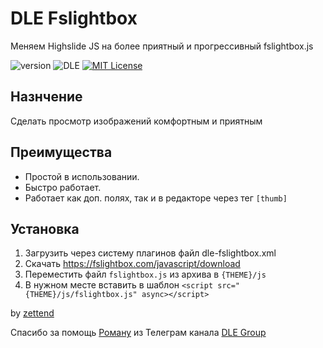 # DLE Fslightbox
Меняем Highslide JS на более приятный и прогрессивный fslightbox.js

![version](https://img.shields.io/badge/version-0.0.1-red.svg?style=flat-square "Version")
![DLE](https://img.shields.io/badge/DLE-14.x-green.svg?style=flat-square "DLE Version")
[![MIT License](https://img.shields.io/badge/license-MIT-blue.svg?style=flat-square)](https://github.com/DLE-Store/DLE-Fslightbox/blob/main/LICENSE)

## Назнчение
Сделать просмотр изображений комфортным и приятным

## Преимущества
- Простой в использовании.
- Быстро работает.
- Работает как доп. полях, так и в редакторе через тег `[thumb]`

## Установка
1. Загрузить через систему плагинов файл dle-fslightbox.xml
2. Скачать https://fslightbox.com/javascript/download
3. Переместить файл `fslightbox.js` из архива в `{THEME}/js`
4. В нужном месте вставить в шаблон `<script src="{THEME}/js/fslightbox.js" async></script>`

by [zettend](https://zettend.ru/)

Спасибо за помощь [Роману](https://t.me/dromich) из Телеграм канала [DLE Group](https://t.me/dle_group)
